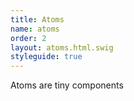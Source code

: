 ```yaml
---
title: Atoms
name: atoms
order: 2
layout: atoms.html.swig
styleguide: true
---
```

Atoms are tiny components
